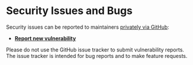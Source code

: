 # Security Issues and Bugs

Security issues can be reported to maintainers [privately via GitHub](https://docs.github.com/en/code-security/security-advisories/guidance-on-reporting-and-writing/privately-reporting-a-security-vulnerability):

- [**Report new vulnerability**](https://github.com/Lind-Project/lind-wasm/security/advisories/new)

Please do not use the GitHub issue tracker to submit vulnerability reports. The issue tracker is intended for bug reports and to make feature requests.
